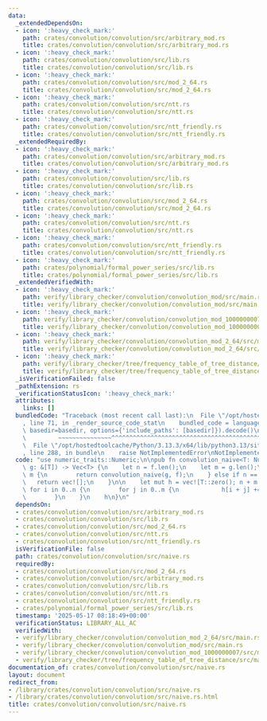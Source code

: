 ```yaml
---
data:
  _extendedDependsOn:
  - icon: ':heavy_check_mark:'
    path: crates/convolution/convolution/src/arbitrary_mod.rs
    title: crates/convolution/convolution/src/arbitrary_mod.rs
  - icon: ':heavy_check_mark:'
    path: crates/convolution/convolution/src/lib.rs
    title: crates/convolution/convolution/src/lib.rs
  - icon: ':heavy_check_mark:'
    path: crates/convolution/convolution/src/mod_2_64.rs
    title: crates/convolution/convolution/src/mod_2_64.rs
  - icon: ':heavy_check_mark:'
    path: crates/convolution/convolution/src/ntt.rs
    title: crates/convolution/convolution/src/ntt.rs
  - icon: ':heavy_check_mark:'
    path: crates/convolution/convolution/src/ntt_friendly.rs
    title: crates/convolution/convolution/src/ntt_friendly.rs
  _extendedRequiredBy:
  - icon: ':heavy_check_mark:'
    path: crates/convolution/convolution/src/arbitrary_mod.rs
    title: crates/convolution/convolution/src/arbitrary_mod.rs
  - icon: ':heavy_check_mark:'
    path: crates/convolution/convolution/src/lib.rs
    title: crates/convolution/convolution/src/lib.rs
  - icon: ':heavy_check_mark:'
    path: crates/convolution/convolution/src/mod_2_64.rs
    title: crates/convolution/convolution/src/mod_2_64.rs
  - icon: ':heavy_check_mark:'
    path: crates/convolution/convolution/src/ntt.rs
    title: crates/convolution/convolution/src/ntt.rs
  - icon: ':heavy_check_mark:'
    path: crates/convolution/convolution/src/ntt_friendly.rs
    title: crates/convolution/convolution/src/ntt_friendly.rs
  - icon: ':heavy_check_mark:'
    path: crates/polynomial/formal_power_series/src/lib.rs
    title: crates/polynomial/formal_power_series/src/lib.rs
  _extendedVerifiedWith:
  - icon: ':heavy_check_mark:'
    path: verify/library_checker/convolution/convolution_mod/src/main.rs
    title: verify/library_checker/convolution/convolution_mod/src/main.rs
  - icon: ':heavy_check_mark:'
    path: verify/library_checker/convolution/convolution_mod_1000000007/src/main.rs
    title: verify/library_checker/convolution/convolution_mod_1000000007/src/main.rs
  - icon: ':heavy_check_mark:'
    path: verify/library_checker/convolution/convolution_mod_2_64/src/main.rs
    title: verify/library_checker/convolution/convolution_mod_2_64/src/main.rs
  - icon: ':heavy_check_mark:'
    path: verify/library_checker/tree/frequency_table_of_tree_distance/src/main.rs
    title: verify/library_checker/tree/frequency_table_of_tree_distance/src/main.rs
  _isVerificationFailed: false
  _pathExtension: rs
  _verificationStatusIcon: ':heavy_check_mark:'
  attributes:
    links: []
  bundledCode: "Traceback (most recent call last):\n  File \"/opt/hostedtoolcache/Python/3.13.3/x64/lib/python3.13/site-packages/onlinejudge_verify/documentation/build.py\"\
    , line 71, in _render_source_code_stat\n    bundled_code = language.bundle(stat.path,\
    \ basedir=basedir, options={'include_paths': [basedir]}).decode()\n          \
    \         ~~~~~~~~~~~~~~~^^^^^^^^^^^^^^^^^^^^^^^^^^^^^^^^^^^^^^^^^^^^^^^^^^^^^^^^^^^^^^^^^^\n\
    \  File \"/opt/hostedtoolcache/Python/3.13.3/x64/lib/python3.13/site-packages/onlinejudge_verify/languages/rust.py\"\
    , line 288, in bundle\n    raise NotImplementedError\nNotImplementedError\n"
  code: "use numeric_traits::Numeric;\n\npub fn convolution_naive<T: Numeric>(f: &[T],\
    \ g: &[T]) -> Vec<T> {\n    let n = f.len();\n    let m = g.len();\n    if n >\
    \ m {\n        return convolution_naive(g, f);\n    } else if n == 0 {\n     \
    \   return vec![];\n    }\n\n    let mut h = vec![T::zero(); n + m - 1];\n   \
    \ for i in 0..n {\n        for j in 0..m {\n            h[i + j] += f[i] * g[j];\n\
    \        }\n    }\n    h\n}\n"
  dependsOn:
  - crates/convolution/convolution/src/arbitrary_mod.rs
  - crates/convolution/convolution/src/lib.rs
  - crates/convolution/convolution/src/mod_2_64.rs
  - crates/convolution/convolution/src/ntt.rs
  - crates/convolution/convolution/src/ntt_friendly.rs
  isVerificationFile: false
  path: crates/convolution/convolution/src/naive.rs
  requiredBy:
  - crates/convolution/convolution/src/mod_2_64.rs
  - crates/convolution/convolution/src/arbitrary_mod.rs
  - crates/convolution/convolution/src/lib.rs
  - crates/convolution/convolution/src/ntt.rs
  - crates/convolution/convolution/src/ntt_friendly.rs
  - crates/polynomial/formal_power_series/src/lib.rs
  timestamp: '2025-05-17 08:18:49+00:00'
  verificationStatus: LIBRARY_ALL_AC
  verifiedWith:
  - verify/library_checker/convolution/convolution_mod_2_64/src/main.rs
  - verify/library_checker/convolution/convolution_mod/src/main.rs
  - verify/library_checker/convolution/convolution_mod_1000000007/src/main.rs
  - verify/library_checker/tree/frequency_table_of_tree_distance/src/main.rs
documentation_of: crates/convolution/convolution/src/naive.rs
layout: document
redirect_from:
- /library/crates/convolution/convolution/src/naive.rs
- /library/crates/convolution/convolution/src/naive.rs.html
title: crates/convolution/convolution/src/naive.rs
---
```

